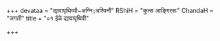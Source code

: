 +++
devataa = "द्यावापृथिव्यौ~अग्निः;अश्विनौ"
RShiH = "कुत्स आङ्गिरसः"
ChandaH = "जगती"
title = "०१ ईळे द्यावापृथिवी"

+++
